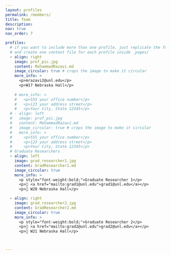 ```yaml
---
layout: profiles
permalink: /members/
title: Team
description: 
nav: true
nav_order: 7

profiles:
  # if you want to include more than one profile, just replicate the following block
  # and create one content file for each profile inside _pages/
  - align: right
    image: prof_pic.jpg
    content: MohammadRazavi.md
    image_circular: true # crops the image to make it circular
    more_info: >
      <p>mrazavi2@unl.edu</p>
      <p>W17 Nebraska Hall</p>
    
    # more_info: >
    #   <p>555 your office number</p>
    #   <p>123 your address street</p>
    #   <p>Your City, State 12345</p>
  # - align: left
  #   image: prof_pic.jpg
  #   content: MohammadRazavi.md
  #   image_circular: true # crops the image to make it circular
  #   more_info: >
  #     <p>555 your office number</p>
  #     <p>123 your address street</p>
  #     <p>Your City, State 12345</p>
  # Graduate Researchers
  - align: left
    image: grad_researcher1.jpg
    content: GradResearcher1.md
    image_circular: true
    more_info: >
      <p style="font-weight:bold;">Graduate Researcher 1</p>
      <p>📧 <a href="mailto:grad1@unl.edu">grad1@unl.edu</a></p>
      <p>📍 W20 Nebraska Hall</p>

  - align: right
    image: grad_researcher2.jpg
    content: GradResearcher2.md
    image_circular: true
    more_info: >
      <p style="font-weight:bold;">Graduate Researcher 2</p>
      <p>📧 <a href="mailto:grad2@unl.edu">grad2@unl.edu</a></p>
      <p>📍 W21 Nebraska Hall</p>



---
```

<!-- ---
layout: profiles
permalink: /members/
title: Team
description: 
nav: true
nav_order: 7

profiles:
  # Faculty Profile
  - align: center
    image: prof_pic.jpg
    content: MohammadRazavi.md
    image_circular: true
    more_info: >
      <p style="text-align:center; font-weight:bold;">Dr. Mohammad Razavi</p>
      <p style="text-align:center;">📧 <a href="mailto:mrazavi2@unl.edu">mrazavi2@unl.edu</a></p>
      <p style="text-align:center;">📍 W17 Nebraska Hall</p>
--- -->